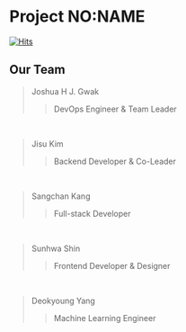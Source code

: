 # Project NO:NAME

[![Hits](https://hits.seeyoufarm.com/api/count/incr/badge.svg?url=https%3A%2F%2Fgithub.com%2FChiiikawa%2FnoName_BE&count_bg=%235A9BE5&title_bg=%23F54141&icon=&icon_color=%23E7E7E7&title=HITS&edge_flat=false)](https://hits.seeyoufarm.com)

## Our Team
> Joshua H J. Gwak  
>> DevOps Engineer & Team Leader
<br/>

> Jisu Kim  
>> Backend Developer & Co-Leader
<br/>

> Sangchan Kang  
>> Full-stack Developer
<br/>

> Sunhwa Shin  
>> Frontend Developer & Designer
<br/>

> Deokyoung Yang  
>> Machine Learning Engineer
